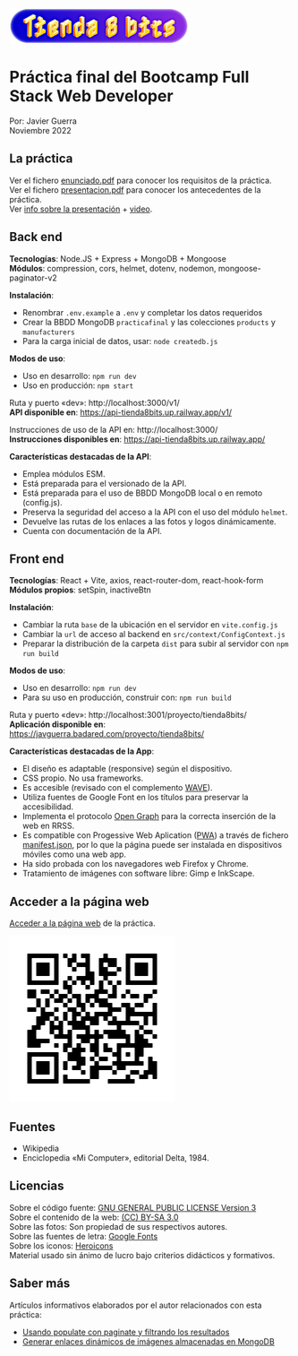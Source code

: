 ![Logo](logo.png)  

# Práctica final del Bootcamp Full Stack Web Developer

Por: Javier Guerra  
Noviembre 2022

## La práctica

Ver el fichero [enunciado.pdf](enunciado.pdf) para conocer los requisitos de la práctica.  
Ver el fichero [presentacion.pdf](presentacion.pdf) para conocer los antecedentes de la práctica.  
Ver [info sobre la presentación](https://javguerra.github.io/2022-11-18-proyecto-final-bootcamp/) + [video](https://youtu.be/XlswjqhxJZ8).  

## Back end

__Tecnologías__: Node.JS + Express + MongoDB + Mongoose  
__Módulos__: compression, cors, helmet, dotenv, nodemon, mongoose-paginator-v2

__Instalación__:
* Renombrar `.env.example` a `.env` y completar los datos requeridos
* Crear la BBDD MongoDB `practicafinal` y las colecciones `products` y `manufacturers`  
* Para la carga inicial de datos, usar: `node createdb.js`

__Modos de uso__:
* Uso en desarrollo: `npm run dev`    
* Uso en producción: `npm start`

Ruta y puerto «dev»: http://localhost:3000/v1/  
__API disponible en__: https://api-tienda8bits.up.railway.app/v1/

Instrucciones de uso de la API en: http://localhost:3000/  
__Instrucciones disponibles en__: https://api-tienda8bits.up.railway.app/

__Características destacadas de la API__:
* Emplea módulos ESM. 
* Está preparada para el versionado de la API.  
* Está preparada para el uso de BBDD MongoDB local o en remoto (config.js).
* Preserva la seguridad del acceso a la API con el uso del módulo `helmet`.  
* Devuelve las rutas de los enlaces a las fotos y logos dinámicamente.  
* Cuenta con documentación de la API.  

## Front end

__Tecnologías__: React + Vite, axios, react-router-dom, react-hook-form  
__Módulos propios__: setSpin, inactiveBtn  

__Instalación__:
* Cambiar la ruta `base` de la ubicación en el servidor en `vite.config.js`  
* Cambiar la `url` de acceso al backend en `src/context/ConfigContext.js`  
* Preparar la distribución de la carpeta `dist` para subir al servidor con `npm run build`  

__Modos de uso__:
* Uso en desarrollo: `npm run dev`  
* Para su uso en producción, construir con: `npm run build`  

Ruta y puerto «dev»: http://localhost:3001/proyecto/tienda8bits/  
__Aplicación disponible en__: https://javguerra.badared.com/proyecto/tienda8bits/  

__Características destacadas de la App__:
* El diseño es adaptable (responsive) según el dispositivo.  
* CSS propio. No usa frameworks.  
* Es accesible (revisado con el complemento [WAVE](https://wave.webaim.org/)).   
* Utiliza fuentes de Google Font en los títulos para preservar la accesibilidad.  
* Implementa el protocolo [Open Graph](https://ogp.me/) para la correcta inserción de la web en RRSS.  
* Es compatible con Progessive Web Aplication ([PWA](https://developer.mozilla.org/es/docs/Web/Progressive_web_apps)) a través de fichero [manifest.json](https://developer.mozilla.org/es/docs/Web/Manifest), por lo que la página puede ser instalada en dispositivos móviles como una web app.  
* Ha sido probada con los navegadores web Firefox y Chrome.  
* Tratamiento de imágenes con software libre: Gimp e InkScape.  

## Acceder a la página web

[Acceder a la página web](https://javguerra.badared.com/proyecto/tienda8bits/) de la práctica.  

![Código QR](qrcode.svg)

## Fuentes

* Wikipedia  
* Enciclopedia «Mi Computer», editorial Delta, 1984.  

## Licencias

Sobre el código fuente: [GNU GENERAL PUBLIC LICENSE Version 3](LICENSE)  
Sobre el contenido de la web: [(CC) BY-SA 3.0](https://creativecommons.org/licenses/by-sa/3.0/es/)  
Sobre las fotos: Son propiedad de sus respectivos autores.  
Sobre las fuentes de letra: [Google Fonts](https://fonts.google.com/)  
Sobre los iconos: [Heroicons](https://heroicons.com/)  
Material usado sin ánimo de lucro bajo criterios didácticos y formativos.  

## Saber más

Artículos informativos elaborados por el autor relacionados con esta práctica:  

- [Usando populate con paginate y filtrando los resultados](https://javguerra.github.io/2022-10-29-populate-paginate-fitrado/)  
- [Generar enlaces dinámicos de imágenes almacenadas en MongoDB](https://javguerra.github.io/2022-11-06-rutas-dinamicas-imagenes-mongodb/)  
